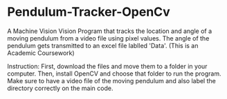 # Pendulum-Tracker-OpenCv
A Machine Vision Vision Program that tracks the location and angle of a moving pendulum from a video file using pixel values. The angle of the pendulum gets transmitted to an excel file lablled 'Data'.  (This is an Academic Coursework)

Instruction:
First, download the files and move them to a folder in your computer. Then, install OpenCV and choose that folder to run the program. Make sure to have a video file of the moving pendulum and also label the directory correctly on the main code.
